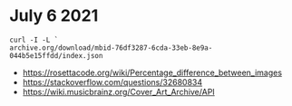 # July 6 2021

~~~
curl -I -L `
archive.org/download/mbid-76df3287-6cda-33eb-8e9a-044b5e15ffdd/index.json
~~~

- <https://rosettacode.org/wiki/Percentage_difference_between_images>
- <https://stackoverflow.com/questions/32680834>
- <https://wiki.musicbrainz.org/Cover_Art_Archive/API>
